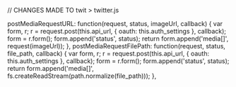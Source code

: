 // CHANGES MADE TO twit > twitter.js

  postMediaRequestURL: function(request, status, imageUrl, callback) {
      var form, r;
      r = request.post(this.api_url, {
        oauth: this.auth_settings
      }, callback);
      form = r.form();
      form.append('status', status);
      return form.append('media[]', request(imageUrl));
  },
  postMediaRequestFilePath: function(request, status, file_path, callback) {
      var form, r;
      r = request.post(this.api_url, {
        oauth: this.auth_settings
      }, callback);
      form = r.form();
      form.append('status', status);
      return form.append('media[]', fs.createReadStream(path.normalize(file_path)));
  },  